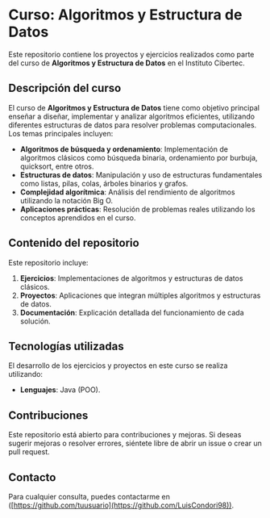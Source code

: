 # Curso: Algoritmos y Estructura de Datos

Este repositorio contiene los proyectos y ejercicios realizados como parte del curso de **Algoritmos y Estructura de Datos** en el Instituto Cibertec.

## Descripción del curso

El curso de **Algoritmos y Estructura de Datos** tiene como objetivo principal enseñar a diseñar, implementar y analizar algoritmos eficientes, utilizando diferentes estructuras de datos para resolver problemas computacionales. Los temas principales incluyen:

- **Algoritmos de búsqueda y ordenamiento**: Implementación de algoritmos clásicos como búsqueda binaria, ordenamiento por burbuja, quicksort, entre otros.
- **Estructuras de datos**: Manipulación y uso de estructuras fundamentales como listas, pilas, colas, árboles binarios y grafos.
- **Complejidad algorítmica**: Análisis del rendimiento de algoritmos utilizando la notación Big O.
- **Aplicaciones prácticas**: Resolución de problemas reales utilizando los conceptos aprendidos en el curso.

## Contenido del repositorio

Este repositorio incluye:

1. **Ejercicios**: Implementaciones de algoritmos y estructuras de datos clásicos.
2. **Proyectos**: Aplicaciones que integran múltiples algoritmos y estructuras de datos.
3. **Documentación**: Explicación detallada del funcionamiento de cada solución.

## Tecnologías utilizadas

El desarrollo de los ejercicios y proyectos en este curso se realiza utilizando:

- **Lenguajes**: Java (POO).

## Contribuciones

Este repositorio está abierto para contribuciones y mejoras. Si deseas sugerir mejoras o resolver errores, siéntete libre de abrir un issue o crear un pull request.

## Contacto

Para cualquier consulta, puedes contactarme en ([https://github.com/tuusuario](https://github.com/LuisCondori98)).


